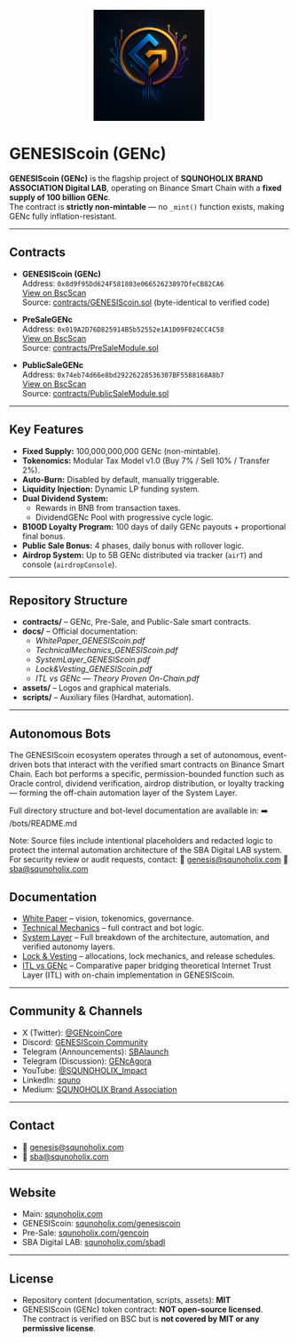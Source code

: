 <p align="center">
  <img src="assets/GENcoin_logo.png" alt="GENESIScoin logo" width="200"/>
</p>

# GENESIScoin (GENc)

**GENESIScoin (GENc)** is the flagship project of **SQUNOHOLIX BRAND ASSOCIATION Digital LAB**, operating on Binance Smart Chain with a **fixed supply of 100 billion GENc**.  
The contract is **strictly non-mintable** — no `_mint()` function exists, making GENc fully inflation-resistant.

---

## Contracts

- **GENESIScoin (GENc)**  
  Address: `0x8d9f95Dd624F581803e06652623897DfeCB82CA6`  
  [View on BscScan](https://bscscan.com/address/0x8d9f95Dd624F581803e06652623897DfeCB82CA6)  
  Source: [contracts/GENESIScoin.sol](contracts/GENESIScoin.sol) (byte-identical to verified code)

- **PreSaleGENc**  
  Address: `0x019A2D76D825914B5b52552e1A1D09F024CC4C58`  
  [View on BscScan](https://bscscan.com/address/0x019A2D76D825914B5b52552e1A1D09F024CC4C58)  
  Source: [contracts/PreSaleModule.sol](contracts/PreSaleModule.sol)

- **PublicSaleGENc**  
  Address: `0x74eb74d66e8bd29226228536307BF5588168A8b7`  
  [View on BscScan](https://bscscan.com/address/0x74eb74d66e8bd29226228536307BF5588168A8b7)  
  Source: [contracts/PublicSaleModule.sol](contracts/PublicSaleModule.sol)

---

## Key Features

- **Fixed Supply:** 100,000,000,000 GENc (non-mintable).  
- **Tokenomics:** Modular Tax Model v1.0 (Buy 7% / Sell 10% / Transfer 2%).  
- **Auto-Burn:** Disabled by default, manually triggerable.  
- **Liquidity Injection:** Dynamic LP funding system.  
- **Dual Dividend System:**  
  - Rewards in BNB from transaction taxes.  
  - DividendGENc Pool with progressive cycle logic.  
- **B100D Loyalty Program:** 100 days of daily GENc payouts + proportional final bonus.  
- **Public Sale Bonus:** 4 phases, daily bonus with rollover logic.  
- **Airdrop System:** Up to 5B GENc distributed via tracker (`airT`) and console (`airdropConsole`).  

---

## Repository Structure

- **contracts/** – GENc, Pre-Sale, and Public-Sale smart contracts.  
- **docs/** – Official documentation:  
  - *WhitePaper_GENESIScoin.pdf*  
  - *TechnicalMechanics_GENESIScoin.pdf*
  - *SystemLayer_GENESIScoin.pdf*
  - *Lock&Vesting_GENESIScoin.pdf*
  - *ITL vs GENc — Theory Proven On-Chain.pdf*
- **assets/** – Logos and graphical materials.  
- **scripts/** – Auxiliary files (Hardhat, automation).  

---

## Autonomous Bots

The GENESIScoin ecosystem operates through a set of autonomous, event-driven bots that interact with the verified smart contracts on Binance Smart Chain.
Each bot performs a specific, permission-bounded function such as Oracle control, dividend verification, airdrop distribution, or loyalty tracking — forming the off-chain automation layer of the System Layer.

Full directory structure and bot-level documentation are available in:
➡️ /bots/README.md

Note: Source files include intentional placeholders and redacted logic to protect the internal automation architecture of the SBA Digital LAB system.
For security review or audit requests, contact:
📧 genesis@squnoholix.com
📧 sba@squnoholix.com

## Documentation

- [White Paper](docs/WhitePaper_GENESIScoin.pdf) – vision, tokenomics, governance.  
- [Technical Mechanics](docs/TechnicalMechanics_GENESIScoin.pdf) – full contract and bot logic.
- [System Layer](/docs/SystemLayer_GENESIScoin.pdf) – Full breakdown of the architecture, automation, and verified autonomy layers.
- [Lock & Vesting](docs/Lock&Vesting_GENESIScoin.pdf) – allocations, lock mechanics, and release schedules.
- [ITL vs GENc](docs/ITL%20vs%20GENc%20%E2%80%94%20Theory%20Proven%20On-Chain.pdf) – Comparative paper bridging theoretical Internet Trust Layer (ITL) with on-chain implementation in GENESIScoin.

---

## Community & Channels

- X (Twitter): [@GENcoinCore](https://x.com/GENcoinCore)  
- Discord: [GENESIScoin Community](https://discord.gg/9q22NAVm)  
- Telegram (Announcements): [SBAlaunch](https://t.me/SBAlaunch)  
- Telegram (Discussion): [GENcAgora](https://t.me/GENcAgora)  
- YouTube: [@SQUNOHOLIX_Impact](https://www.youtube.com/@SQUNOHOLIX_Impact)
- LinkedIn: [squno](https://www.linkedin.com/in/squno/)  
- Medium: [SQUNOHOLIX Brand Association](https://medium.com/@squnoholix.brand.association)  

---

## Contact

- 📧 genesis@squnoholix.com  
- 📧 sba@squnoholix.com  

---

## Website

- Main: [squnoholix.com](https://squnoholix.com)  
- GENESIScoin: [squnoholix.com/genesiscoin](https://squnoholix.com/genesiscoin)  
- Pre-Sale: [squnoholix.com/gencoin](https://squnoholix.com/gencoin)  
- SBA Digital LAB: [squnoholix.com/sbadl](https://squnoholix.com/sbadl)  

---

## License

- Repository content (documentation, scripts, assets): **MIT**  
- GENESIScoin (GENc) token contract: **NOT open-source licensed**.  
  The contract is verified on BSC but is **not covered by MIT or any permissive license**.
